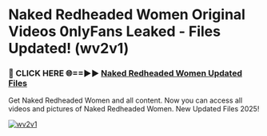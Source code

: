 # Naked Redheaded Women Original Videos 0nlyFans Leaked - Files Updated! (wv2v1)

<h3>🔴 CLICK HERE 🌐==►► <a href="https://tinyurl.com/up5wt9bj" rel="nofollow">Naked Redheaded Women Updated Files</a></h3>

Get Naked Redheaded Women and all content. Now you can access all videos and pictures of Naked Redheaded Women. New Updated Files 2025!

[![wv2v1](https://i.imgur.com/ABiUzMV.gif)](https://tinyurl.com/up5wt9bj)
